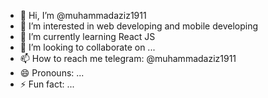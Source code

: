 - 👋 Hi, I’m @muhammadaziz1911
- 👀 I’m interested in web developing and mobile developing
- 🌱 I’m currently learning React JS
- 💞️ I’m looking to collaborate on ...
- 📫 How to reach me telegram: @muhammadaziz1911
- 😄 Pronouns: ...
- ⚡ Fun fact: ...

<!---
muhammadaziz1911/muhammadaziz1911 is a ✨ special ✨ repository because its `README.md` (this file) appears on your GitHub profile.
You can click the Preview link to take a look at your changes.
--->
